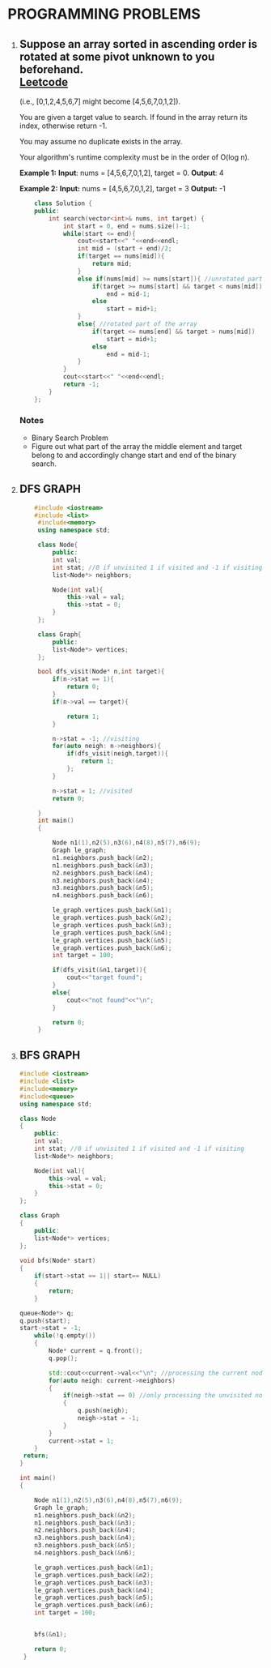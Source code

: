 
# PROGRAMMING PROBLEMS

1. ## Suppose an array sorted in ascending order is rotated at some pivot unknown to you beforehand.</br>[Leetcode](https://leetcode.com/problems/search-in-rotated-sorted-array/)

    (i.e., [0,1,2,4,5,6,7] might become [4,5,6,7,0,1,2]).

    You are given a target value to search. If found in the array return its index, otherwise return -1.

    You may assume no duplicate exists in the array.

    Your algorithm's runtime complexity must be in the order of O(log n).

    **Example 1:**
    **Input**: nums = [4,5,6,7,0,1,2], target = 0.
    **Output**: 4 </br>

    **Example 2:**
    **Input:** nums = [4,5,6,7,0,1,2], target = 3 **Output:** -1

    ```C++
        class Solution {
        public:
            int search(vector<int>& nums, int target) {
                int start = 0, end = nums.size()-1;
                while(start <= end){
                    cout<<start<<" "<<end<<endl;
                    int mid = (start + end)/2;
                    if(target == nums[mid]){
                        return mid;
                    }
                    else if(nums[mid] >= nums[start]){ //unrotated part of the array
                        if(target >= nums[start] && target < nums[mid]) 
                            end = mid-1;
                        else
                            start = mid+1;
                    }
                    else{ //rotated part of the array
                        if(target <= nums[end] && target > nums[mid])
                            start = mid+1;
                        else
                            end = mid-1;
                    }
                }
                cout<<start<<" "<<end<<endl;
                return -1;
            }
        };
    ```

    ### Notes

    * Binary Search Problem
    * Figure out what part of the array the middle element and target belong to and accordingly change start and end of the binary search.

2. ## **DFS GRAPH**

   ```C++
       #include <iostream>
       #include <list>
        #include<memory>
        using namespace std;

        class Node{
            public:
            int val;
            int stat; //0 if unvisited 1 if visited and -1 if visiting
            list<Node*> neighbors;

            Node(int val){
                this->val = val;
                this->stat = 0;
            }
        };

        class Graph{
            public:
            list<Node*> vertices;
        };

        bool dfs_visit(Node* n,int target){
            if(n->stat == 1){
                return 0;
            }
            if(n->val == target){

                return 1;
            }

            n->stat = -1; //visiting
            for(auto neigh: n->neighbors){
                if(dfs_visit(neigh,target)){
                    return 1;
                };
            }

            n->stat = 1; //visited
            return 0;

        }
        int main()
        {

            Node n1(1),n2(5),n3(6),n4(8),n5(7),n6(9);
            Graph le_graph;
            n1.neighbors.push_back(&n2);
            n1.neighbors.push_back(&n3);
            n2.neighbors.push_back(&n4);
            n3.neighbors.push_back(&n4);
            n3.neighbors.push_back(&n5);
            n4.neighbors.push_back(&n6);

            le_graph.vertices.push_back(&n1);
            le_graph.vertices.push_back(&n2);
            le_graph.vertices.push_back(&n3);
            le_graph.vertices.push_back(&n4);
            le_graph.vertices.push_back(&n5);
            le_graph.vertices.push_back(&n6);
            int target = 100;

            if(dfs_visit(&n1,target)){
                cout<<"target found";
            }
            else{
                cout<<"not found"<<"\n";
            }

            return 0;
        }
    ```

3. ## **BFS GRAPH**

    ```C++
    #include <iostream>
    #include <list>
    #include<memory>
    #include<queue>
    using namespace std;

    class Node
    {
        public:
        int val;
        int stat; //0 if unvisited 1 if visited and -1 if visiting
        list<Node*> neighbors;

        Node(int val){
            this->val = val;
            this->stat = 0;
        }
    };

    class Graph
    {
        public:
        list<Node*> vertices;
    };
  
    void bfs(Node* start)
    {
        if(start->stat == 1|| start== NULL)
        {
            return;
        }

    queue<Node*> q;
    q.push(start);
    start->stat = -1;
        while(!q.empty())
        {
            Node* current = q.front();
            q.pop();

            std::cout<<current->val<<"\n"; //processing the current node
            for(auto neigh: current->neighbors)
            {
                if(neigh->stat == 0) //only processing the unvisited nodes
                {
                    q.push(neigh);
                    neigh->stat = -1;
                }
            }
            current->stat = 1;
        }
     return;
    }

    int main()
    {

        Node n1(1),n2(5),n3(6),n4(8),n5(7),n6(9);
        Graph le_graph;
        n1.neighbors.push_back(&n2);
        n1.neighbors.push_back(&n3);
        n2.neighbors.push_back(&n4);
        n3.neighbors.push_back(&n4);
        n3.neighbors.push_back(&n5);
        n4.neighbors.push_back(&n6);

        le_graph.vertices.push_back(&n1);
        le_graph.vertices.push_back(&n2);
        le_graph.vertices.push_back(&n3);
        le_graph.vertices.push_back(&n4);
        le_graph.vertices.push_back(&n5);
        le_graph.vertices.push_back(&n6);
        int target = 100;


        bfs(&n1);

        return 0;
     }
